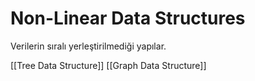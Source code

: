 # Non-Linear Data Structures

Verilerin sıralı yerleştirilmediği yapılar.

[[Tree Data Structure]]
[[Graph Data Structure]]